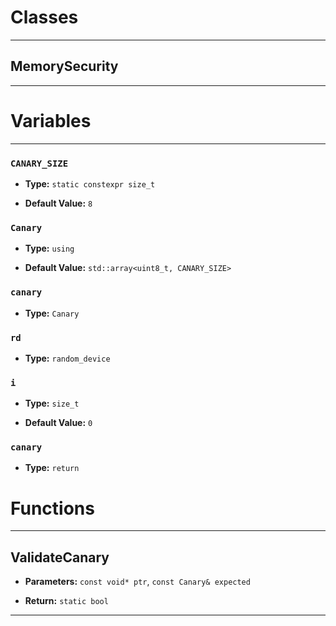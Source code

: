 # Classes
---

## MemorySecurity
---




# Variables
---

### `CANARY_SIZE`

- **Type:** `static constexpr size_t`

- **Default Value:** `8`



### `Canary`

- **Type:** `using`

- **Default Value:** `std::array<uint8_t, CANARY_SIZE>`



### `canary`

- **Type:** `Canary`



### `rd`

- **Type:** `random_device`



### `i`

- **Type:** `size_t`

- **Default Value:** `0`



### `canary`

- **Type:** `return`




# Functions
---

## ValidateCanary



- **Parameters:** `const void* ptr`, `const Canary& expected`

- **Return:** `static bool`

---
